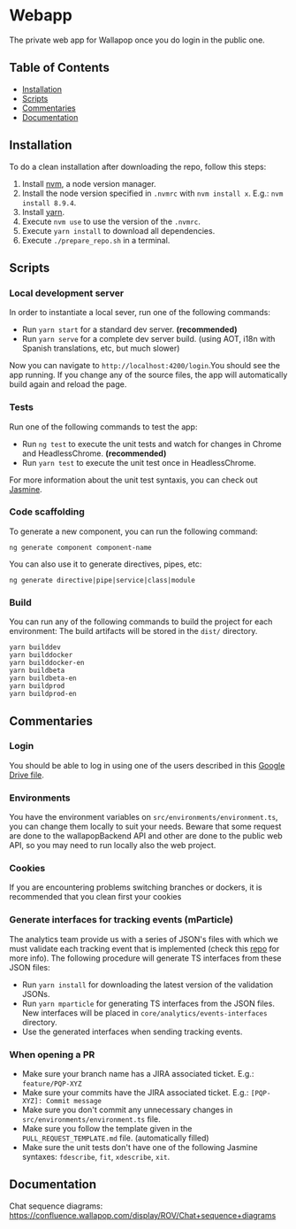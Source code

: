 # Webapp
The private web app for Wallapop once you do login in the public one.

## Table of Contents
- [Installation](#installation)
- [Scripts](#scripts)
- [Commentaries](#commentaries)
- [Documentation](#documentation)

## Installation
To do a clean installation after downloading the repo, follow this steps:

1. Install [nvm](https://github.com/creationix/nvm), a node version manager.
2. Install the node version specified in `.nvmrc` with `nvm install x`. E.g.: `nvm install 8.9.4`.
3. Install [yarn](https://yarnpkg.com/lang/en/).
4. Execute `nvm use` to use the version of the `.nvmrc`.
5. Execute `yarn install` to download all dependencies.
6. Execute `./prepare_repo.sh` in a terminal.

## Scripts
### Local development server
In order to instantiate a local sever, run one of the following commands:

- Run `yarn start` for a standard dev server.  **(recommended)**
- Run `yarn serve` for a complete dev server build. (using AOT, i18n with Spanish translations, etc, but much slower)

Now you can navigate to `http://localhost:4200/login`.You should see the app running. If you change any of the source files, the app will automatically build again and reload the page.

### Tests
Run one of the following commands to test the app:
- Run `ng test` to execute the unit tests and watch for changes in Chrome and HeadlessChrome. **(recommended)**
- Run `yarn test` to execute the unit test once in HeadlessChrome.

For more information about the unit test syntaxis, you can check out [Jasmine](https://jasmine.github.io/tutorials/your_first_suite).

### Code scaffolding

To generate a new component, you can run the following command:
```
ng generate component component-name
```
You can also use it to generate directives, pipes, etc:
```
ng generate directive|pipe|service|class|module
```

### Build

You can run any of the following commands to build the project for each environment:
The build artifacts will be stored in the `dist/` directory.

```
yarn builddev
yarn builddocker
yarn builddocker-en
yarn buildbeta
yarn buildbeta-en
yarn buildprod
yarn buildprod-en
```

## Commentaries
### Login
You should be able to log in using one of the users described in this [Google Drive file](https://docs.google.com/spreadsheets/d/1lvo1gaid_Xb1Dw3_eTgBuWZWNmRLAUlIgaAy9KQza0E/edit?ts=5d00b86c#gid=1338714848).

### Environments
You have the environment variables on `src/environments/environment.ts`, you can change them locally to suit your needs.
Beware that some request are done to the wallapopBackend API and other are done to the public web API, so you may need to run locally also the web project.

### Cookies
If you are encountering problems switching branches or dockers, it is recommended that you clean first your cookies

### Generate interfaces for tracking events (mParticle)
The analytics team provide us with a series of JSON's files with which we must validate each tracking event that is implemented (check this [repo](https://github.com/Wallapop/mparticle_json_validation) for more info). The following procedure will generate TS interfaces from these JSON files: 

- Run `yarn install` for downloading the latest version of the validation JSONs. 
- Run `yarn mparticle` for generating TS interfaces from the JSON files. New interfaces will be placed in `core/analytics/events-interfaces` directory.
- Use the generated interfaces when sending tracking events.

### When opening a PR
- Make sure your branch name has a JIRA associated ticket. E.g.: `feature/PQP-XYZ`
- Make sure your commits have the JIRA associated ticket. E.g.: `[PQP-XYZ]: Commit message`
- Make sure you don't commit any unnecessary changes in `src/environments/environment.ts` file.
- Make sure you follow the template given in the `PULL_REQUEST_TEMPLATE.md` file. (automatically filled)
- Make sure the unit tests don't have one of the following Jasmine syntaxes: `fdescribe`, `fit`, `xdescribe`, `xit`.

## Documentation

Chat sequence diagrams: https://confluence.wallapop.com/display/ROV/Chat+sequence+diagrams
